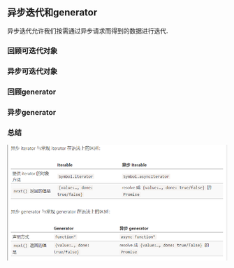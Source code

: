 ## 异步迭代和generator

异步迭代允许我们按需通过异步请求而得到的数据进行迭代.

### 回顾可迭代对象

### 异步可迭代对象

### 回顾generator

### 异步generator

### 总结

![image-20211007163344311](异步迭代.assets/image-20211007163344311.png)